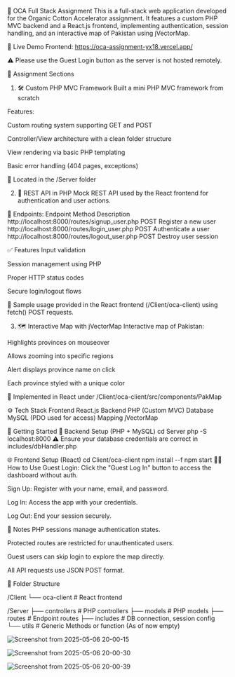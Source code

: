 🌱 OCA Full Stack Assignment
This is a full-stack web application developed for the Organic Cotton Accelerator assignment. It features a custom PHP MVC backend and a React.js frontend, implementing authentication, session handling, and an interactive map of Pakistan using jVectorMap.

🔗 Live Demo
Frontend: https://oca-assignment-yx18.vercel.app/

⚠️ Please use the Guest Login button as the server is not hosted remotely.

📌 Assignment Sections

1. 🛠️ Custom PHP MVC Framework
   Built a mini PHP MVC framework from scratch

Features:

Custom routing system supporting GET and POST

Controller/View architecture with a clean folder structure

View rendering via basic PHP templating

Basic error handling (404 pages, exceptions)

📁 Located in the /Server folder

2. 🔐 REST API in PHP
   Mock REST API used by the React frontend for authentication and user actions.

📌 Endpoints:
Endpoint Method Description
http://localhost:8000/routes/signup_user.php POST Register a new user
http://localhost:8000/routes/login_user.php POST Authenticate a user
http://localhost:8000/routes/logout_user.php POST Destroy user session

✅ Features
Input validation

Session management using PHP

Proper HTTP status codes

Secure login/logout flows

📁 Sample usage provided in the React frontend (/Client/oca-client) using fetch() POST requests.

3. 🗺️ Interactive Map with jVectorMap
   Interactive map of Pakistan:

Highlights provinces on mouseover

Allows zooming into specific regions

Alert displays province name on click

Each province styled with a unique color

📁 Implemented in React under /Client/oca-client/src/components/PakMap

⚙️ Tech Stack
Frontend React.js
Backend PHP (Custom MVC)
Database MySQL (PDO used for access)
Mapping jVectorMap

🚀 Getting Started
🔧 Backend Setup (PHP + MySQL)
cd Server
php -S localhost:8000
⚠️ Ensure your database credentials are correct in includes/dbHandler.php

🌐 Frontend Setup (React)
cd Client/oca-client
npm install --f
npm start
👨‍💻 How to Use
Guest Login: Click the "Guest Log In" button to access the dashboard without auth.

Sign Up: Register with your name, email, and password.

Log In: Access the app with your credentials.

Log Out: End your session securely.

🧠 Notes
PHP sessions manage authentication states.

Protected routes are restricted for unauthenticated users.

Guest users can skip login to explore the map directly.

All API requests use JSON POST format.


📁 Folder Structure

/Client
└── oca-client # React frontend

/Server
├── controllers # PHP controllers
├── models # PHP models
├── routes # Endpoint routes
├── includes # DB connection, session config
└── utils # Generic Methods or function (As of now empty)

![Screenshot from 2025-05-06 20-00-15](https://github.com/user-attachments/assets/fc65c8c7-7485-4023-a2db-f2c9db64c36c)

![Screenshot from 2025-05-06 20-00-30](https://github.com/user-attachments/assets/0bd79236-4c36-4daa-a940-d00ad320758f)

![Screenshot from 2025-05-06 20-00-39](https://github.com/user-attachments/assets/678e4d9f-1390-4d07-87a8-f35e532b054f)




